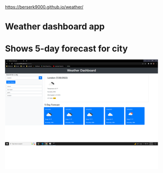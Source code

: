 https://berserk9000.github.io/weather/
# Weather dashboard app 
# Shows 5-day forecast for city
![](assets/images/weather.png)
